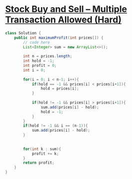 # [Stock Buy and Sell – Multiple Transaction Allowed (Hard)](https://www.geeksforgeeks.org/batch/gfg-160-problems/track/arrays-gfg-160/problem/stock-buy-and-sell2615)

```java
class Solution {
    public int maximumProfit(int prices[]) {
        // code here
        List<Integer> sum = new ArrayList<>();
        
        int n = prices.length;
        int hold = -1;
        int profit = 0;
        int i = 0;
        
        for(i = 0; i < n-1; i++){
            if(hold == -1 && prices[i] < prices[i+1]){
                hold = prices[i];
            }
            
            if(hold != -1 && prices[i] > prices[i+1]){
                sum.add(prices[i] - hold);
                hold = -1;
            }
        }
        if(hold != -1 && i == (n-1)){
            sum.add(prices[i] - hold);
        }
        
        
        for(int k : sum){
            profit += k;
        }
        return profit;
    }
}
```